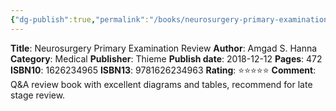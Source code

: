 ```yaml
---
{"dg-publish":true,"permalink":"/books/neurosurgery-primary-examination-review/","title":"Neurosurgery Primary Examination Review","tags":["book","ABNS"],"created":"2023-11-03T21:47:48.000-07:00","updated":"2023-11-10T21:24:29.000-08:00"}
---
```


**Title**: Neurosurgery Primary Examination Review
**Author**: Amgad S. Hanna
**Category**: Medical
**Publisher**: Thieme
**Publish date**: 2018-12-12
**Pages**: 472
**ISBN10**: 1626234965
**ISBN13**: 9781626234963
**Rating**: ⭐️⭐️⭐️⭐️⭐️
**Comment**: Q&A review book with excellent diagrams and tables, recommend for late stage review.
